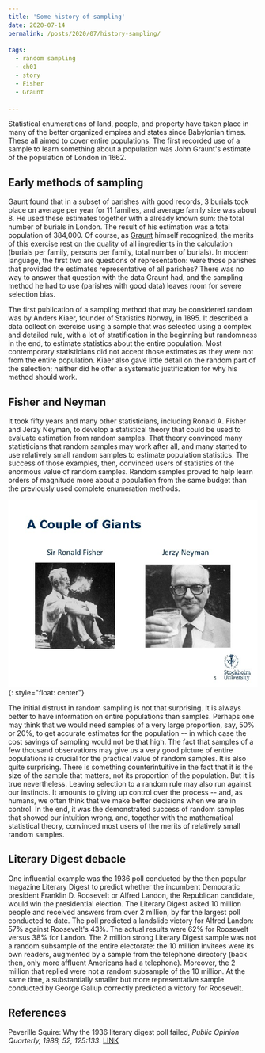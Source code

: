 ```yaml
---
title: 'Some history of sampling'
date: 2020-07-14
permalink: /posts/2020/07/history-sampling/

tags:
  - random sampling
  - ch01
  - story
  - Fisher
  - Graunt

---
```


Statistical enumerations of land, people, and property have taken place in many of the better organized empires and states since Babylonian times. These all aimed to cover entire populations. The first recorded use of a sample to learn something about a population was John Graunt's estimate of the population of London in 1662. 

## Early methods of sampling
Gaunt found that in a subset of parishes with good records, 3 burials took place on average per year for 11 families, and average family size was about 8. He used these estimates together with a already known sum: the total number of burials in London. The result of his estimation was a total population of 384,000. Of course, as [Graunt](https://www.britannica.com/biography/John-Graunt) himself recognized, the merits of this exercise rest on the quality of all ingredients in the calculation (burials per family, persons per family, total number of burials). In modern language, the first two are questions of representation: were those parishes that provided the estimates representative of all parishes? There was no way to answer that question with the data Graunt had, and the sampling method he had to use (parishes with good data) leaves room for severe selection bias.

The first publication of a sampling method that may be considered random was by  Anders Kiaer, founder of Statistics Norway, in 1895. It described a data collection exercise using a sample that was selected using a complex and detailed rule, with a lot of stratification in the beginning but randomness in the end, to estimate statistics about the entire population. Most contemporary statisticians did not accept those estimates as they were not from the entire population. Kiaer also gave little detail on the random part of the selection; neither did he offer a systematic justification for why his method should work. 

## Fisher and Neyman
It took fifty years and many other statisticians, including Ronald A. Fisher and Jerzy Neyman, to develop a statistical theory that could be used to evaluate estimation from random samples. That theory convinced many statisticians that random samples may work after all, and many started to use relatively small random samples to estimate population statistics. The success of those examples, then, convinced users of statistics of the enormous value of random samples. Random samples proved to help learn orders of magnitude more about a population from the same budget than the previously used complete enumeration methods.

![image](/images/neymanfisher.jpg){: style="float: center"}


The initial distrust in random sampling is not that surprising. It is always better to have information on entire populations than samples. Perhaps one may think that we would need samples of a very large proportion, say, 50% or 20%, to get accurate estimates for the population -- in which case the cost savings of sampling would not be that high. The fact that samples of a few thousand observations may give us a very good picture of entire populations is crucial for the practical value of random samples. It is also quite surprising. There is something counterintuitive in the fact that it is the size of the sample that matters, not its proportion of the population. But it is true nevertheless. Leaving selection to a random rule may also run against our instincts. It amounts to giving up control over the process -- and, as humans, we often think that we make better decisions when we are in control. In the end, it was the demonstrated success of random samples that showed our intuition wrong, and, together with the mathematical statistical theory, convinced most users of the merits of relatively small random samples.

## Literary Digest debacle
One influential example was the 1936 poll conducted by the then popular magazine Literary Digest to predict whether the incumbent Democratic president Franklin D. Roosevelt or Alfred Landon, the Republican candidate, would win the presidential election. The Literary Digest asked 10 million people and received answers from over 2 million, by far the largest poll conducted to date. The poll predicted a landslide victory for Alfred Landon: 57% against Roosevelt's 43%. The actual results were 62% for Roosevelt versus 38% for Landon. The 2 million strong Literary Digest sample was not a random subsample of the entire electorate: the 10 million invitees were its own readers, augmented by a sample  from the telephone directory (back then, only more affluent Americans had a telephone). Moreover, the 2 million that replied were not a random subsample of the 10 million. At the same time, a substantially smaller but more representative sample conducted by George Gallup correctly predicted a victory for Roosevelt. 

## References
Peverille Squire: Why the 1936 literary digest poll failed, *Public Opinion Quarterly, 1988, 52, 125:133*. [LINK](https://www.jstor.org/stable/2749114?seq=1#page_scan_tab_contents)
    
